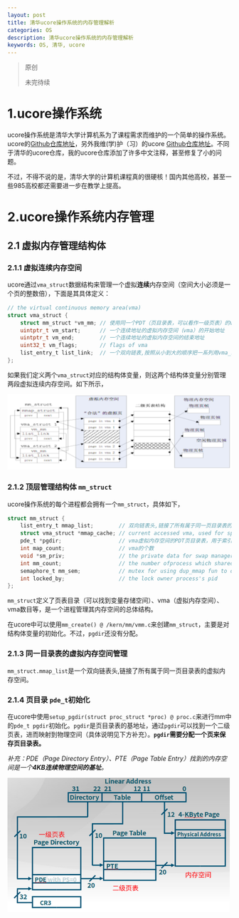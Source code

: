 ```yaml
---
layout: post
title: 清华ucore操作系统的内存管理解析
categories: OS
description: 清华ucore操作系统的内存管理解析
keywords: OS, 清华, ucore
---
```


> 原创
>
> 未完待续

# 1.ucore操作系统

ucore操作系统是清华大学计算机系为了课程需求而维护的一个简单的操作系统。ucore的[Github仓库地址](https://github.com/chyyuu/ucore_os_lab)，另外我维(学)护（习）的ucore [Github仓库地址](https://github.com/Neyzoter/ucore_os_lab)。不同于清华的ucore仓库，我的ucore仓库添加了许多中文注释，甚至修复了小的问题。

不过，不得不说的是，清华大学的计算机课程真的很硬核！国内其他高校，甚至一些985高校都还需要进一步在教学上提高。

# 2.ucore操作系统内存管理

## 2.1 虚拟内存管理结构体

### 2.1.1 虚拟连续内存空间

ucore通过`vma_struct`数据结构来管理一个虚拟**连续**内存空间（空间大小必须是一个页的整数倍），下面是其具体定义：

```c
// the virtual continuous memory area(vma)
struct vma_struct {
    struct mm_struct *vm_mm; // 使用同一个PDT（页目录表，可以看作一级页表）的vma集合
    uintptr_t vm_start;      // 一个连续地址的虚拟内存空间（vma）的开始地址
    uintptr_t vm_end;        // 一个连续地址的虚拟内存空间的结束地址
    uint32_t vm_flags;       // flags of vma
    list_entry_t list_link;  // 一个双向链表,按照从小到大的顺序把一系列用vma_struct表示的虚拟内存空间链接起来
};
```

如果我们定义两个`vma_struct`对应的结构体变量，则这两个结构体变量分别管理两段虚拟连续内存空间。如下所示，

<img src="/images/posts/2020-01-11-Memory-Manage-In-Ucore-TU/VmaMM.png" width="700" alt="vma、mm管理虚拟内空间">

### 2.1.2 顶层管理结构体 `mm_struct`

ucore操作系统的每个进程都会拥有一个`mm_struct`，具体如下，

```c
struct mm_struct {
    list_entry_t mmap_list;        // 双向链表头,链接了所有属于同一页目录表的虚拟内存空间
    struct vma_struct *mmap_cache; // current accessed vma, used for speed purpose
    pde_t *pgdir;                  // vma虚拟内存空间的PDT页目录表，用于索引页表
    int map_count;                 // vma的个数
    void *sm_priv;                 // the private data for swap manager
    int mm_count;                  // the number ofprocess which shared the mm
    semaphore_t mm_sem;            // mutex for using dup_mmap fun to duplicat the mm 
    int locked_by;                 // the lock owner process's pid
};
```

`mm_struct`定义了页表目录（可以找到变量存储空间）、vma（虚拟内存空间）、vma数目等，是一个进程管理其内存空间的总体结构。

在ucore中可以使用`mm_create() @ /kern/mm/vmm.c`来创建`mm_struct`，主要是对结构体变量的初始化。不过，`pgdir`还没有分配。

### 2.1.3 同一目录表的虚拟内存空间管理

`mm_struct.mmap_list`是一个双向链表头,链接了所有属于同一页目录表的虚拟内存空间。

### 2.1.4 页目录 `pde_t`初始化

在ucore中使用`setup_pgdir(struct proc_struct *proc) @ proc.c`来进行mm中的`pde_t pgdir`初始化。`pgdir`是页目录表的基地址，通过`pgdir`可以找到一个二级页表，进而映射到物理空间（具体说明见下方补充）。**`pgdir`需要分配一个页来保存页目录表。**

*补充：PDE（Page Directory Entry）、PTE（Page Table Entry）找到的内存空间是一个**4KB连续物理空间的基址**。*

<img src="/images/wiki/OS/Page_Mechanism.png" width="500" alt="页机制">

